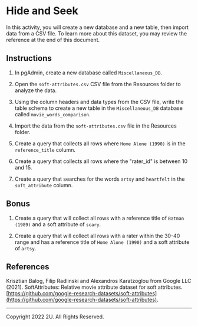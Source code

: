 # Hide and Seek 

In this activity, you will create a new database and a new table, then import data from a CSV file. To learn more about this dataset, you may review the reference at the end of this document.

## Instructions

1. In pgAdmin, create a new database called `Miscellaneous_DB`.

2. Open the `soft-attributes.csv` CSV file from the Resources folder to analyze the data. 

3. Using the column headers and data types from the CSV file, write the table schema to create a new table in the `Miscellaneous_DB` database called `movie_words_comparison`.

4. Import the data from the `soft-attributes.csv` file in the Resources folder.

5. Create a query that collects all rows where `Home Alone (1990)` is in the `reference_title` column. 

6. Create a query that collects all rows where the "rater_id" is between 10 and 15.

7. Create a query that searches for the words `artsy` and `heartfelt` in the `soft_attribute` column.

## Bonus

1. Create a query that will collect all rows with a reference title of `Batman (1989)` and a soft attribute of `scary`.

2.  Create a query that will collect all rows with a rater within the 30-40 range and has a reference title of `Home Alone (1990)` and a soft attribute of `artsy`.

## References

Krisztian Balog, Filip Radlinski and Alexandros Karatzoglou from Google LLC (2021). SoftAttributes: Relative movie attribute dataset for soft attributes. [https://github.com/google-research-datasets/soft-attributes](https://github.com/google-research-datasets/soft-attributes).

- - -

Copyright 2022 2U. All Rights Reserved.
